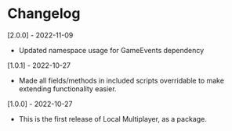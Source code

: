 # Changelog

[2.0.0] - 2022-11-09

- Updated namespace usage for GameEvents dependency

[1.0.1] - 2022-10-27

- Made all fields/methods in included scripts overridable to make extending functionality easier.

[1.0.0] - 2022-10-27

- This is the first release of Local Multiplayer, as a package.